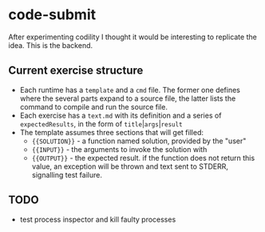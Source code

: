 # code-submit

After experimenting codility I thought it would be interesting to replicate the idea.
This is the backend.


## Current exercise structure

* Each runtime has a `template` and a `cmd` file.
The former one defines where the several parts expand to a source file,
the latter lists the command to compile and run the source file.
* Each exercise has a `text.md` with its definition and a series of `expectedResults`,
in the form of `title`|`args`|`result`
* The template assumes three sections that will get filled:
    * `{{SOLUTION}}` - a function named solution, provided by the "user"
    * `{{INPUT}}`    - the arguments to invoke the solution with
    * `{{OUTPUT}}`   - the expected result.
    if the function does not return this value,
    an exception will be thrown and text sent to STDERR,
    signalling test failure.


## TODO

* test process inspector and kill faulty processes

